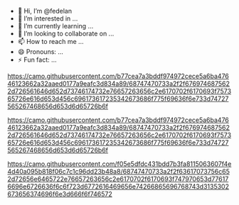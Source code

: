 - 👋 Hi, I’m @fedelan
- 👀 I’m interested in ...
- 🌱 I’m currently learning ...
- 💞️ I’m looking to collaborate on ...
- 📫 How to reach me ...
- 😄 Pronouns: ...
- ⚡ Fun fact: ...

<!---
fedelan/fedelan is a ✨ special ✨ repository because its `README.md` (this file) appears on your GitHub profile.
You can click the Preview link to take a look at your changes.
--->
https://camo.githubusercontent.com/b77cea7a3bddf974972cece5a6ba47646123662a32aaed0177a9eafc3d834a89/68747470733a2f2f6769746875622d726561646d652d73746174732e76657263656c2e6170702f6170693f757365726e616d653d456c696173617235342673686f775f69636f6e733d74727565267468656d653d6d65726b6f


https://camo.githubusercontent.com/b77cea7a3bddf974972cece5a6ba47646123662a32aaed0177a9eafc3d834a89/68747470733a2f2f6769746875622d726561646d652d73746174732e76657263656c2e6170702f6170693f757365726e616d653d456c696173617235342673686f775f69636f6e733d74727565267468656d653d6d65726b6f


https://camo.githubusercontent.com/f05e5dfdc431bdd7b3fa8115063607f4e4d40a095b818f06c7c1c96dd23b48a8/68747470733a2f2f63617073756c652d72656e6465722e76657263656c2e6170702f6170693f747970653d776176696e6726636f6c6f723d6772616469656e74266865696768743d3135302673656374696f6e3d666f6f746572
